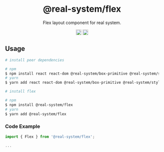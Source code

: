 <h1 align="center">@real-system/flex</h1>
<p align="center">Flex layout component for real system.</p>
<p align="center">
<a href="https://www.npmjs.com/package/@real-system/flex"><img src="https://badgen.net/npm/v/@real-system/flex?label=&icon=npm&color=blue" alt="npm version" height="18"/></a>
<a href="https://www.npmjs.com/package/@real-system/flex"><img src="https://badgen.net/bundlephobia/min/@real-system/flex" alt="minified size" height="18"/></a>
</p>

## Usage

```bash
# install peer dependencies

# npm
$ npm install react react-dom @real-system/box-primitive @real-system/styling-library @real-system/theme-library
# yarn
$ yarn add react react-dom @real-system/box-primitive @real-system/styling-library @real-system/theme-library

# install flex

# npm
$ npm install @real-system/flex
# yarn
$ yarn add @real-system/flex
```

### Code Example

```javascript
import { Flex } from '@real-system/flex';

...

```
